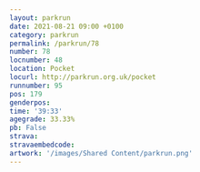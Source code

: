 ```yaml
---
layout: parkrun
date: 2021-08-21 09:00 +0100
category: parkrun
permalink: /parkrun/78
number: 78
locnumber: 48
location: Pocket
locurl: http://parkrun.org.uk/pocket
runnumber: 95
pos: 179
genderpos: 
time: '39:33'
agegrade: 33.33%
pb: False
strava: 
stravaembedcode:
artwork: '/images/Shared Content/parkrun.png'
---
```

